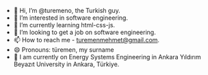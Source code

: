 - 👋 Hi, I’m @turemeno, the Turkish guy.
- 👀 I’m interested in software engineering.
- 🌱 I’m currently learning html-css-js.
- 💞️ I’m looking to get a job on software engineering.
- 📫 How to reach me - turemenmehmet@gmail.com.
- 😄 Pronouns: türemen, my surname
- 🏫 I am currently on Energy Systems Engineering in Ankara Yıldırım Beyazıt University in Ankara, Türkiye.

<!---
turemeno/turemeno is a ✨ special ✨ repository because its `README.md` (this file) appears on your GitHub profile.
You can click the Preview link to take a look at your changes.
--->
